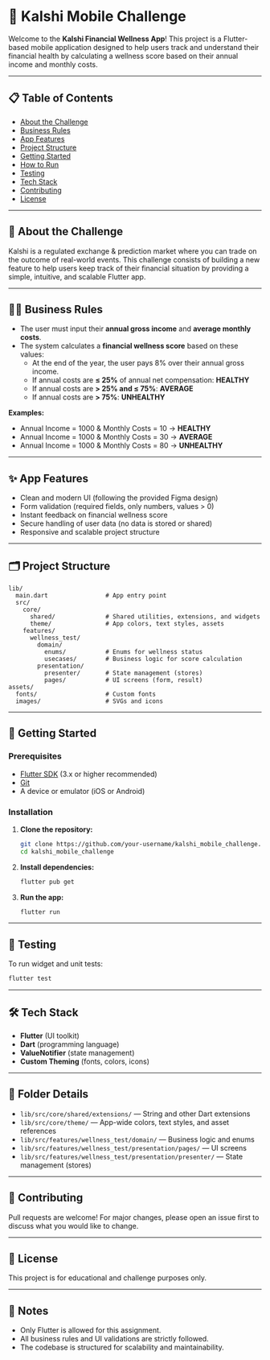 # 💸 Kalshi Mobile Challenge

Welcome to the **Kalshi Financial Wellness App**! This project is a Flutter-based mobile application designed to help users track and understand their financial health by calculating a wellness score based on their annual income and monthly costs.

---

## 📋 Table of Contents
- [About the Challenge](#about-the-challenge)
- [Business Rules](#business-rules)
- [App Features](#app-features)
- [Project Structure](#project-structure)
- [Getting Started](#getting-started)
- [How to Run](#how-to-run)
- [Testing](#testing)
- [Tech Stack](#tech-stack)
- [Contributing](#contributing)
- [License](#license)

---

## 🎯 About the Challenge
Kalshi is a regulated exchange & prediction market where you can trade on the outcome of real-world events. This challenge consists of building a new feature to help users keep track of their financial situation by providing a simple, intuitive, and scalable Flutter app.

---

## 🧑‍💼 Business Rules
- The user must input their **annual gross income** and **average monthly costs**.
- The system calculates a **financial wellness score** based on these values:
  - At the end of the year, the user pays 8% over their annual gross income.
  - If annual costs are **≤ 25%** of annual net compensation: **HEALTHY**
  - If annual costs are **> 25% and ≤ 75%**: **AVERAGE**
  - If annual costs are **> 75%**: **UNHEALTHY**

**Examples:**
- Annual Income = 1000 & Monthly Costs = 10 → **HEALTHY**
- Annual Income = 1000 & Monthly Costs = 30 → **AVERAGE**
- Annual Income = 1000 & Monthly Costs = 80 → **UNHEALTHY**

---

## ✨ App Features
- Clean and modern UI (following the provided Figma design)
- Form validation (required fields, only numbers, values > 0)
- Instant feedback on financial wellness score
- Secure handling of user data (no data is stored or shared)
- Responsive and scalable project structure

---

## 🗂️ Project Structure
```
lib/
  main.dart                # App entry point
  src/
    core/
      shared/              # Shared utilities, extensions, and widgets
      theme/               # App colors, text styles, assets
    features/
      wellness_test/
        domain/
          enums/           # Enums for wellness status
          usecases/        # Business logic for score calculation
        presentation/
          presenter/       # State management (stores)
          pages/           # UI screens (form, result)
assets/
  fonts/                   # Custom fonts
  images/                  # SVGs and icons
```

---

## 🚀 Getting Started

### Prerequisites
- [Flutter SDK](https://docs.flutter.dev/get-started/install) (3.x or higher recommended)
- [Git](https://git-scm.com/)
- A device or emulator (iOS or Android)

### Installation
1. **Clone the repository:**
   ```bash
   git clone https://github.com/your-username/kalshi_mobile_challenge.git
   cd kalshi_mobile_challenge
   ```
2. **Install dependencies:**
   ```bash
   flutter pub get
   ```
3. **Run the app:**
   ```bash
   flutter run
   ```

---

## 🧪 Testing
To run widget and unit tests:
```bash
flutter test
```

---

## 🛠️ Tech Stack
- **Flutter** (UI toolkit)
- **Dart** (programming language)
- **ValueNotifier** (state management)
- **Custom Theming** (fonts, colors, icons)

---

## 📁 Folder Details
- `lib/src/core/shared/extensions/` — String and other Dart extensions
- `lib/src/core/theme/` — App-wide colors, text styles, and asset references
- `lib/src/features/wellness_test/domain/` — Business logic and enums
- `lib/src/features/wellness_test/presentation/pages/` — UI screens
- `lib/src/features/wellness_test/presentation/presenter/` — State management (stores)

---

## 📝 Contributing
Pull requests are welcome! For major changes, please open an issue first to discuss what you would like to change.

---

## 📄 License
This project is for educational and challenge purposes only.

---

## 📣 Notes
- Only Flutter is allowed for this assignment.
- All business rules and UI validations are strictly followed.
- The codebase is structured for scalability and maintainability.
